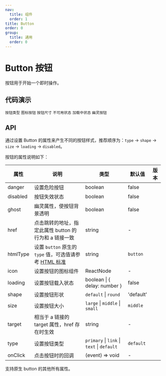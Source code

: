 ```yaml
---
nav:
  title: 组件
  order: 1
title: Button
order: 0
group:
  title: 通用
  order: 0
---
```


# Button 按钮

按钮用于开始一个即时操作。

## 代码演示

<!-- prettier-ignore -->
<code src="./demo/basic.tsx">按钮类型</code>
<code src="./demo/icon.tsx">图标按钮</code>
<code src="./demo/size.tsx">按钮尺寸</code>
<code src="./demo/disabled.tsx">不可用状态</code>
<code src="./demo/loading.tsx">加载中状态</code>
<code src="./demo/ghost.tsx">幽灵按钮</code>

## API

通过设置 Button 的属性来产生不同的按钮样式，推荐顺序为：`type` -> `shape` -> `size` -> `loading` -> `disabled`。

按钮的属性说明如下：

| 属性     | 说明                                                                                                                                 | 类型                                       | 默认值    | 版本 |
| -------- | ------------------------------------------------------------------------------------------------------------------------------------ | ------------------------------------------ | --------- | ---- |
| danger   | 设置危险按钮                                                                                                                         | boolean                                    | false     |      |
| disabled | 按钮失效状态                                                                                                                         | boolean                                    | false     |      |
| ghost    | 幽灵属性，使按钮背景透明                                                                                                             | boolean                                    | false     |      |
| href     | 点击跳转的地址，指定此属性 button 的行为和 a 链接一致                                                                                | string                                     | -         |      |
| htmlType | 设置 `button` 原生的 `type` 值，可选值请参考 [HTML 标准](https://developer.mozilla.org/en-US/docs/Web/HTML/Element/button#attr-type) | string                                     | `button`  |      |
| icon     | 设置按钮的图标组件                                                                                                                   | ReactNode                                  | -         |      |
| loading  | 设置按钮载入状态                                                                                                                     | boolean \| { delay: number }               | false     |      |
| shape    | 设置按钮形状                                                                                                                         | `default` \| `round`                       | 'default' |      |
| size     | 设置按钮大小                                                                                                                         | `large` \| `middle` \| `small`             | `middle`  |      |
| target   | 相当于 a 链接的 target 属性，href 存在时生效                                                                                         | string                                     | -         |      |
| type     | 设置按钮类型                                                                                                                         | `primary` \| `link` \| `text` \| `default` | `default` |      |
| onClick  | 点击按钮时的回调                                                                                                                     | (event) => void                            | -         |      |

支持原生 button 的其他所有属性。

